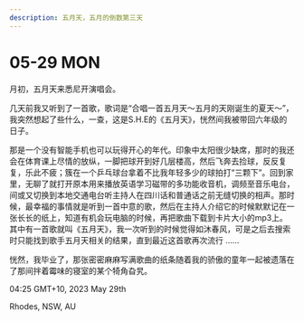 ```yaml
---
description: 五月天，五月的倒数第三天
---
```


# 05-29 MON



月初，五月天来悉尼开演唱会。

几天前我又听到了一首歌，歌词是“合唱一首五月天～五月的天刚诞生的夏天～”，我突然想起了些什么，一查，这是S.H.E的《五月天》，恍然间我被带回六年级的日子。

那是一个没有智能手机也可以玩得开心的年代。印象中太阳很少缺席，那时的我还会在体育课上尽情的放纵，一脚把球开到好几层楼高，然后飞奔去捡球，反反复复，乐此不疲；簇在一个乒乓球台拿着不比我年轻多少的球拍打“三颗下”。回到家里，无聊了就打开原本用来播放英语学习磁带的多功能收音机，调频至音乐电台，间或又切换到本地交通电台听主持人在四川话和普通话之前无缝切换的相声。那时候，最幸福的事情就是听到一首中意的歌，然后在主持人介绍它的时候默默记在一张长长的纸上，知道有机会玩电脑的时候，再把歌曲下载到卡片大小的mp3上。其中有一首歌就叫《五月天》，我一次听到的时候觉得如沐春风，可是之后去搜索时只能找到歌手五月天相关的结果，直到最近这首歌再次流行 ……

恍然，我毕业了，那张密密麻麻写满歌曲的纸条随着我的骄傲的童年一起被遗落在了那间拌着霉味的寝室的某个犄角旮旯。





04:25 GMT+10, 2023 May 29th&#x20;

Rhodes, NSW, AU

